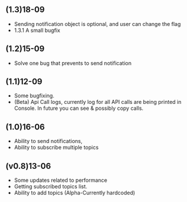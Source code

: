 ## (1.3)18-09
- Sending notification object is optional, and user can change the flag
- 1.3.1 A small bugfix

## (1.2)15-09
- Solve one bug that prevents to send notification

## (1.1)12-09
- Some bugfixing.
- (Beta) Api Call logs, currently log for all API calls are being printed in Console. In future you can see & possibly copy calls.
 

## (1.0)16-06
- Ability to send notifications,
- Ability to subscribe multiple topics

## (v0.8)13-06
- Some updates related to performance
- Getting subscribed topics list.
- Ability to add topics (Alpha-Currently hardcoded)